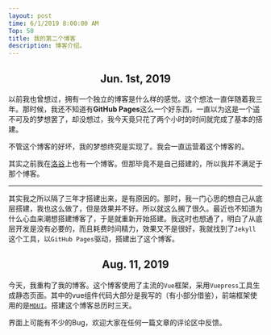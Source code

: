 ```yaml
---
layout: post
time: 6/1/2019 8:00:00 AM
Top: 50
title: 我的第二个博客
description: 博客介绍。
---
```


## <center>Jun. 1st, 2019</center>


以前我也曾想过，拥有一个独立的博客是什么样的感觉。这个想法一直伴随着我三年。那时候，我还不知道有**GitHub Pages**这么一个好东西，一直以为这是一个遥不可及的梦想罢了，却没想过，我今天竟只花了两个小时的时间就完成了基本的搭建。

不管这个博客的好坏，我的梦想终究是实现了。我会一直运营着这个博客的。

其实之前我在[洛谷](https://www.luogu.org)上也有一个博客。但那毕竟不是自己搭建的，所以我并不满足于那个博客。

---

其实我之所以隔了三年才搭建出来，是有原因的。那时，我一门心思的想自己从底层搭建，我也这么做了，但是效果并不好。所以就这么搁了很久。最近也不知道为什么心血来潮想搭建博客了，于是就重新开始搭建。我这时也想通了，明白了从底层开发是没有必要的，而且耗费时间精力，效果又不是很好，我就找到了`Jekyll`这个工具，以`GitHub Pages`驱动，搭建出了这个博客。

## <center>Aug. 11, 2019</center>

今天，我重构了我的博客。这个博客使用了主流的`Vue`框架，采用`Vuepress`工具生成静态页面。其中的vue组件代码大部分是我写的（有小部分借鉴），前端框架使用的是[`MDUI`](https://www.mdui.org)。搭建这个博客总历时三天。

界面上可能有不少的Bug，欢迎大家在任何一篇文章的评论区中反馈。